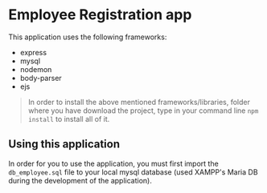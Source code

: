 # Employee Registration app
This application uses the following frameworks:
- express
- mysql
- nodemon
- body-parser
- ejs

> In order to install the above mentioned frameworks/libraries, folder where you have download the project, type in your command line `npm install` to install all of it.

## Using this application
In order for you to use the application, you must first import the `db_employee.sql` file to your local mysql database (used XAMPP's Maria DB during the development of the application).
